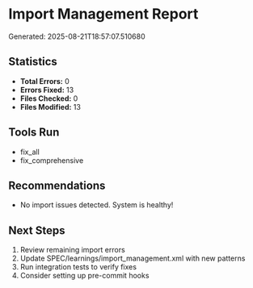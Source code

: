 # Import Management Report

Generated: 2025-08-21T18:57:07.510680

## Statistics

- **Total Errors:** 0
- **Errors Fixed:** 13
- **Files Checked:** 0
- **Files Modified:** 13

## Tools Run

- fix_all
- fix_comprehensive

## Recommendations

- No import issues detected. System is healthy!

## Next Steps

1. Review remaining import errors
2. Update SPEC/learnings/import_management.xml with new patterns
3. Run integration tests to verify fixes
4. Consider setting up pre-commit hooks

